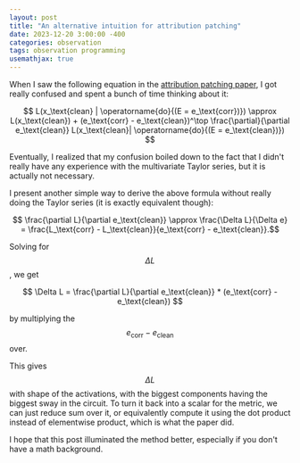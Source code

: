 ```yaml
---
layout: post
title: "An alternative intuition for attribution patching"
date: 2023-12-20 3:00:00 -400
categories: observation
tags: observation programming
usemathjax: true
---
```


When I saw the following equation in the [attribution patching paper](https://arxiv.org/pdf/2310.10348.pdf), I got really confused and spent a bunch of time thinking about it: 

$$ 
L(x_\text{clean} | \operatorname{do}{(E = e_\text{corr})}) \approx L(x_\text{clean}) + (e_\text{corr} - e_\text{clean})^\top \frac{\partial}{\partial e_\text{clean}} L(x_\text{clean}| \operatorname{do}{(E = e_\text{clean})})
$$

Eventually, I realized that my confusion boiled down to the fact that I didn't really have any experience with the multivariate Taylor series, but it is actually not necessary.

I present another simple way to derive the above formula without really doing the Taylor series (it is exactly equivalent though):

$$ \frac{\partial L}{\partial e_\text{clean}} \approx \frac{\Delta L}{\Delta e} = \frac{L_\text{corr} - L_\text{clean}}{e_\text{corr} - e_\text{clean}}.$$

Solving for $$ \Delta L $$, we get

$$ \Delta L = \frac{\partial L}{\partial e_\text{clean}} * (e_\text{corr} - e_\text{clean}) $$

by multiplying the $$ e_\text{corr} - e_\text{clean} $$ over.

This gives $$ \Delta L $$ with shape of the activations, with the biggest components  having the biggest sway in the circuit. To turn it back into a scalar for the metric, we can just reduce sum over it, or equivalently compute it using the dot product instead of elementwise product, which is what the paper did.

I hope that this post illuminated the method better, especially if you don't have a math background.
